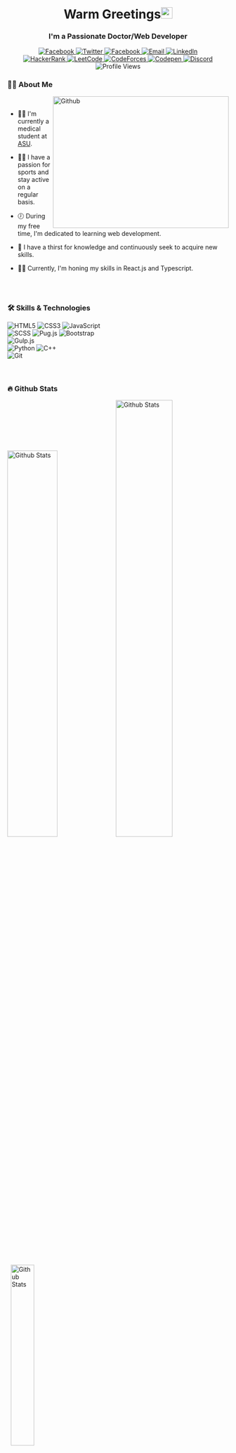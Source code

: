 <h1 align="center">Warm Greetings<img src="https://media.giphy.com/media/hvRJCLFzcasrR4ia7z/giphy.gif" width="26" /></h1>
<h3 align="center">I'm a Passionate Doctor/Web Developer</h3>

<div align="center">
  <a href="https://facebook.com/philopater.hany.3/">
    <img src="https://img.shields.io/badge/Facebook-1877f2?logo=facebook&logoColor=white&style=for-the-badge" alt="Facebook" />
  </a>
  <a href="https://twitter.com/PhilopaterHany4/">
    <img src="https://img.shields.io/badge/Twitter-1da1f2?logo=twitter&logoColor=white&style=for-the-badge" alt="Twitter" />
  </a>
  <a href="https://www.instagram.com/philo_1228/">
    <img src="https://img.shields.io/badge/Instagram-833ab4?logo=instagram&logoColor=white&style=for-the-badge" alt="Facebook" />
  </a>
  <a href="mailto:philopaterdev@gmail.com">
    <img src="https://img.shields.io/badge/Email-b23121?logo=gmail&logoColor=white&style=for-the-badge" alt="Email" />
  </a>
  <a href="https://www.linkedin.com/in/phth/">
    <img src="https://img.shields.io/badge/LinkedIn-0a66c2?logo=linkedin&logoColor=white&style=for-the-badge" alt="LinkedIn" />
  </a>
</div>
<div align="center">
  <a href="https://www.hackerrank.com/Philopater_Hany">
    <img src="https://img.shields.io/badge/Hackerrank-2ec866?logo=hackerrank&logoColor=white&style=for-the-badge" alt="HackerRank" />
  </a>
  <a href="https://leetcode.com/Philo1211/">
    <img src="https://img.shields.io/badge/Leetcode-f09a1a?logo=leetcode&logoColor=white&style=for-the-badge" alt="LeetCode" />
  </a>
  <a href="https://codeforces.com/profile/PhilopaterHany">
    <img src="https://img.shields.io/badge/Codeforces-b51c24?logo=codeforces&logoColor=white&style=for-the-badge" alt="CodeForces" />
  </a>
  <a href="https://codepen.io/Rafay12/">
    <img src="https://img.shields.io/badge/Codepen-09347a?logo=codepen&logoColor=white&style=for-the-badge" alt="Codepen" />
  </a>
  <a href="https://discord.com/#8178/">
    <img src="https://img.shields.io/badge/Discord-d20962?logo=discord&logoColor=white&style=for-the-badge" alt="Discord" />
  </a>
</div>
<div align="center">
  <picture><img src="https://komarev.com/ghpvc/?username=philopaterhany&color=673ab7&style=for-the-badge" alt="Profile Views" /></picture>
<!--   <a href="https://">
    <img src="https://img.shields.io/badge/Portfolio-555555?logo=About.me&logoColor=white&style=for-the-badge" alt="Portfolio" />
  </a> -->
</div>

### :man_technologist: About Me

<picture>
  <img width="400" height="300" align="right" alt="Github" src="https://github.githubassets.com/images/modules/profile/profile-first-issue-dark.svg" /></picture>&nbsp;

- :man_health_worker: I'm currently a medical student at [ASU](https://www.asu.edu.eg/).

- :running_man: I have a passion for sports and stay active on a regular basis.

- :clock7: During my free time, I'm dedicated to learning web development.

- :telescope: I have a thirst for knowledge and continuously seek to acquire new skills.

- :man_teacher: Currently, I'm honing my skills in React.js and Typescript.

<br />
<br />

### :hammer_and_wrench: Skills & Technologies

<div>
    <picture><img src="https://img.shields.io/badge/html5-E34C26?logo=html5&logoColor=white&style=for-the-badge" alt="HTML5" /></picture>
    <picture><img src="https://img.shields.io/badge/css3-264DE4?logo=css3&logoColor=white&style=for-the-badge" alt="CSS3" /></picture>
    <picture><img src="https://img.shields.io/badge/javascript-F0DB4D?logo=javascript&logoColor=323330&style=for-the-badge" alt="JavaScript" /></picture>   
    <br />
    <picture><img src="https://img.shields.io/badge/scss-CC6699?logo=sass&logoColor=white&style=for-the-badge" alt="SCSS" /></picture>
    <picture><img src="https://img.shields.io/badge/pug.js-56361C?logo=pug&logoColor=white&style=for-the-badge" alt="Pug.js" /></picture>
    <picture><img src="https://img.shields.io/badge/bootstrap-563D7C?logo=bootstrap&logoColor=white&style=for-the-badge" alt="Bootstrap" /></picture>
    <br />
    <!-- <picture><img src="https://img.shields.io/badge/typescript-007ACC?logo=typescript&logoColor=white&style=for-the-badge" alt="TypeScript" /></picture> -->
    <!-- <picture><img src="https://img.shields.io/badge/react.js-61DBFB?logo=react&logoColor=black&style=for-the-badge" alt="React.js" /></picture> -->
    <!-- <picture><img src="https://img.shields.io/badge/node.js-3C873A?logo=nodedotjs&logoColor=black&style=for-the-badge" alt="Node.js" /></picture> -->
    <picture><img src="https://img.shields.io/badge/gulp.js-DB4446?logo=gulp&logoColor=white&style=for-the-badge" alt="Gulp.js" /></picture>
    <br />
    <picture><img src="https://img.shields.io/badge/python-3670A0?logo=python&logoColor=ffdd54&style=for-the-badge" alt="Python" /></picture>
    <!-- <picture><img src="https://img.shields.io/badge/php-777BB3?logo=php&logoColor=white&style=for-the-badge" alt="PHP" /></picture> -->
    <picture><img src="https://img.shields.io/badge/C++-044F88?logo=cplusplus&logoColor=white&style=for-the-badge" alt="C++" /></picture>
    <br />
    <picture><img src="https://img.shields.io/badge/git-F1502F?logo=git&logoColor=white&style=for-the-badge" alt="Git" /></picture>
    <!-- <picture><img src="https://img.shields.io/badge/linux-0040AD?logo=linux&logoColor=white&style=for-the-badge" alt="Linux" /></picture> -->
</div>

<br />
<br />

### :fire: Github Stats

<picture><img alt="Github Stats" src="https://github-readme-stats.vercel.app/api?username=PhilopaterHany&show_icons=true&bg_color=282a36&text_color=b69cd1&hide_border=true&title_color=25b2ff" width="47.5%" /></picture>&nbsp;
<picture><img alt="Github Stats" src="https://streak-stats.demolab.com?user=PhilopaterHany&theme=dracula&hide_border=true" width="50.5%" /></picture>&nbsp;
<picture><img alt="Github Stats" src="http://github-profile-summary-cards.vercel.app/api/cards/stats?username=PhilopaterHany&theme=dracula" width="32.5%" /></picture>
<picture><img alt="Github Stats" src="http://github-profile-summary-cards.vercel.app/api/cards/profile-details?username=PhilopaterHany&theme=dracula" width="67%" /></picture>

<br />
<br />

### :trophy: Trophies

<picture><img  alt="Trophies" src="https://github-profile-trophy.vercel.app/?username=PhilopaterHany&theme=dracula&column=7&margin-w=5&no-frame=true" width="100%" /></picture>
